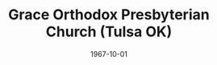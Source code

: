 ---
date: &id001 1967-10-01
end_date: null
location:
  address: null
  city: Tulsa
  state: OK
minister:
- end: 1970-01-01
  name: Maurice Riedesel
  start: 1968-01-01
  type: Pastor
- end: 1977-01-01
  name: John Mahaffy
  start: 1970-01-01
  type: Pastor
- end: 1980-01-01
  name: Roy Kerns
  start: 1977-01-01
  type: Pastor
- end: 1983-01-01
  name: Russell Lane
  start: 1982-01-01
  type: Pastor
- end: 1985-06-23
  name: David Kiester
  start: 1984-01-01
  type: Supply Pastor
ministers:
- Maurice Riedesel
- John Mahaffy
- Roy Kerns
- Russell Lane
- David Kiester
name: Grace Orthodox Presbyterian Church
names:
- end: 1985-06-23
  name: Grace Orthodox Presbyterian Church
  start: 1967-10-01
- end: null
  name: Sand Springs Orthodox Presbyterian Church
  start: 1985-06-23
origination_date: *id001
raw_data: "OK    Tulsa\n\nGrace Orthodox Presbyterian Church  (October 1967\u2013\
  June 23, 1985)\n(later Sand Springs Orthodox Presbyterian Church)\nPastors: Maurice\
  \ Riedesel, 1968\u201370\nJohn Mahaffy, 1970\u201377\nRoy Kerns, 1977\u201380\n\
  Russell Lane, 1982\u201383\nDavid Kiester (Supply), 1984\u201385"
received_from: null
states:
- OK
status:
  active: false
  end_date: null
  reason: null
  received_from: null
  withdrawal_to: null
title: Grace Orthodox Presbyterian Church (Tulsa OK)
year_established:
- 1967

---